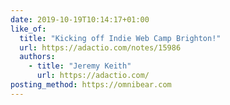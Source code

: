 ```yaml
---
date: 2019-10-19T10:14:17+01:00
like_of:
  title: "Kicking off Indie Web Camp Brighton!"
  url: https://adactio.com/notes/15986
  authors:
    - title: "Jeremy Keith"
      url: https://adactio.com/
posting_method: https://omnibear.com
---
```

